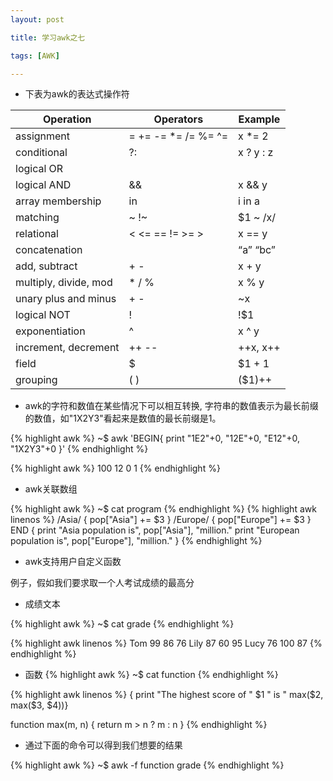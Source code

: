 ```yaml
---
layout: post

title: 学习awk之七

tags: [AWK]

---
```


* 下表为awk的表达式操作符

| Operation             | Operators                 | Example   |
|-----------------------|---------------------------|-----------|
| assignment            | =  +=  -=  *=  /=  %=  ^= | x *= 2    |
| conditional           | ?:                        | x ? y : z |
| logical OR            | ||                        | x || y    |
| logical AND           | &&                        | x && y    |
| array membership      | in                        | i  in  a  |
| matching              | ~  !~                     | $1 ~ /x/  |
| relational            | <  <=  ==  !=  >=  >      | x == y    |
| concatenation         |                           | “a”  “bc” |
| add, subtract         | +  -                      | x + y     |
| multiply, divide, mod | *  /  %                   | x % y     |
| unary plus and minus  | +   -                     | ~x        |
| logical NOT           | !                         | !$1       |
| exponentiation        | ^                         | x ^ y     |
| increment, decrement  | ++  --                    | ++x, x++  |
| field                 | $                         | $1 + 1    |
| grouping              | (   )                     | ($1)++    |


* awk的字符和数值在某些情况下可以相互转换, 字符串的数值表示为最长前缀的数值，如"1X2Y3"看起来是数值的最长前缀是1。

{% highlight awk %}
~$ awk 'BEGIN{ print "1E2"+0, "12E"+0, "E12"+0, "1X2Y3"+0 }'
{% endhighlight %}

{% highlight awk %}
100 12 0 1
{% endhighlight %}

* awk关联数组

{% highlight awk %}
~$ cat program
{% endhighlight %}
{% highlight awk linenos %}
/Asia/   { pop["Asia"] += $3 }
/Europe/ { pop["Europe"] += $3 }
END      { print "Asia population is",
               pop["Asia"], "million."
           print "European population is",
               pop["Europe"], "million."
         }
{% endhighlight %}

* awk支持用户自定义函数

例子，假如我们要求取一个人考试成绩的最高分

* 成绩文本

{% highlight awk %}
~$ cat grade 
{% endhighlight %}

{% highlight awk linenos %}
Tom  99  86  76
Lily 87  60  95
Lucy 76  100 87
{% endhighlight %}

* 函数
{% highlight awk %}
~$ cat function
{% endhighlight %}

{% highlight awk linenos %}
{ print "The highest score of " $1 " is " max($2, max($3, $4))}

function max(m, n) {
  return m > n ? m : n
}
{% endhighlight %}

* 通过下面的命令可以得到我们想要的结果

{% highlight awk %}
~$ awk -f function grade 
{% endhighlight %}

